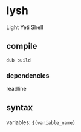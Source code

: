 # lysh

Light Yeti Shell

## compile
```
dub build
```

### dependencies
readline

## syntax
variables: `$(variable_name)`
